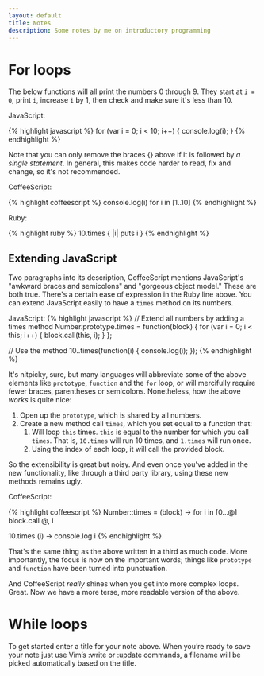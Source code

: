 ```yaml
---
layout: default
title: Notes
description: Some notes by me on introductory programming
---
```


# For loops

The below functions will all print the numbers 0 through 9. They start at
`i = 0`, print `i`, increase `i` by 1, then check and make sure it's less than
10.

JavaScript:

{% highlight javascript %}
for (var i = 0; i < 10; i++) {
  console.log(i);
}
{% endhighlight %}

Note that you can only remove the braces {} above if it is followed by
_a single statement_. In general, this makes code harder to read, fix and change, so
it's not recommended.

CoffeeScript:

{% highlight coffeescript %}
console.log(i) for i in [1..10]
{% endhighlight %}

Ruby:

{% highlight ruby %}
10.times { |i| puts i }
{% endhighlight %}

## Extending JavaScript

Two paragraphs into its description, CoffeeScript mentions JavaScript's
"awkward braces and semicolons" and "gorgeous object model." These are both
true. There's a certain ease of expression in the Ruby line above. You can extend
JavaScript easily to have a `times` method on its numbers.

JavaScript:
{% highlight javascript %}
// Extend all numbers by adding a times method
Number.prototype.times = function(block) {
  for (var i = 0; i < this; i++) {
    block.call(this, i);
  }
};

// Use the method
10..times(function(i) { console.log(i); });
{% endhighlight %}

It's nitpicky, sure, but many languages will abbreviate some of the above
elements like `prototype`, `function` and the `for` loop, or will mercifully
require fewer braces, parentheses or semicolons. Nonetheless, how the above _works_
is quite nice:

 1. Open up the `prototype`, which is shared by all numbers.
 2. Create a new method call `times`, which you set equal to a function that:
    1. Will loop `this` times. `this` is equal to the number for which you call
       `times`. That is, `10.times` will run 10 times, and `1.times` will run
       once.
    2. Using the index of each loop, it will call the provided block.

So the extensibility is great but noisy. And even once you've added in the new
functionality, like through a third party library, using these new methods
remains ugly.

CoffeeScript:

{% highlight coffeescript %}
Number::times = (block) ->
  for i in [0...@]
    block.call @, i

10.times (i) -> console.log i
{% endhighlight %}

That's the same thing as the above written in a third as much code. More importantly,
the focus is now on the important words; things like `prototype` and `function` have
been turned into punctuation.

And CoffeeScript _really_ shines when you get into more complex loops. Great.
Now we have a more terse, more readable version of the above.

# While loops

To get started enter a title for your note above. When you’re ready to save
your note just use Vim’s :write or :update commands, a filename will be picked
automatically based on the title.

